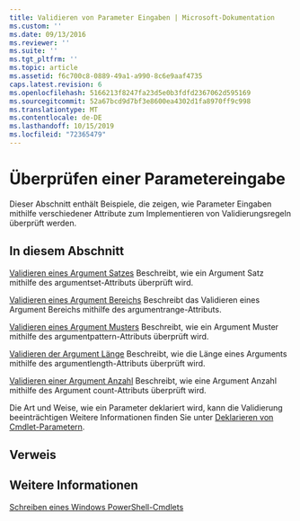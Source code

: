 ```yaml
---
title: Validieren von Parameter Eingaben | Microsoft-Dokumentation
ms.custom: ''
ms.date: 09/13/2016
ms.reviewer: ''
ms.suite: ''
ms.tgt_pltfrm: ''
ms.topic: article
ms.assetid: f6c700c8-0889-49a1-a990-8c6e9aaf4735
caps.latest.revision: 6
ms.openlocfilehash: 5166213f8247fa23d5e0b3fdfd2367062d595169
ms.sourcegitcommit: 52a67bcd9d7bf3e8600ea4302d1fa8970ff9c998
ms.translationtype: MT
ms.contentlocale: de-DE
ms.lasthandoff: 10/15/2019
ms.locfileid: "72365479"
---
```

# <a name="how-to-validate-parameter-input"></a>Überprüfen einer Parametereingabe

Dieser Abschnitt enthält Beispiele, die zeigen, wie Parameter Eingaben mithilfe verschiedener Attribute zum Implementieren von Validierungsregeln überprüft werden.

## <a name="in-this-section"></a>In diesem Abschnitt

[Validieren eines Argument Satzes](./how-to-validate-an-argument-set.md) Beschreibt, wie ein Argument Satz mithilfe des argumentset-Attributs überprüft wird.

[Validieren eines Argument Bereichs](./how-to-validate-an-argument-range.md) Beschreibt das Validieren eines Argument Bereichs mithilfe des argumentrange-Attributs.

[Validieren eines Argument Musters](./how-to-validate-an-argument-pattern.md) Beschreibt, wie ein Argument Muster mithilfe des argumentpattern-Attributs überprüft wird.

[Validieren der Argument Länge](./how-to-validate-the-argument-length.md) Beschreibt, wie die Länge eines Arguments mithilfe des argumentlength-Attributs überprüft wird.

[Validieren einer Argument Anzahl](./how-to-validate-an-argument-count.md) Beschreibt, wie eine Argument Anzahl mithilfe des Argument count-Attributs überprüft wird.

Die Art und Weise, wie ein Parameter deklariert wird, kann die Validierung beeinträchtigen Weitere Informationen finden Sie unter [Deklarieren von Cmdlet-Parametern](./how-to-declare-cmdlet-parameters.md).

## <a name="reference"></a>Verweis

## <a name="see-also"></a>Weitere Informationen

[Schreiben eines Windows PowerShell-Cmdlets](./writing-a-windows-powershell-cmdlet.md)

